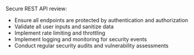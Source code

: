 Secure REST API review:
* Ensure all endpoints are protected by authentication and authorization
* Validate all user inputs and sanitize data
* Implement rate limiting and throttling
* Implement logging and monitoring for security events
* Conduct regular security audits and vulnerability assessments
